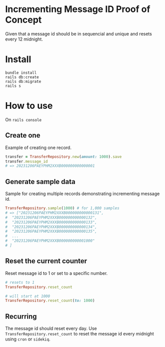 # Incrementing Message ID Proof of Concept

Given that a message id should be in sequencial and unique and resets every 12 midnight.

# Install

```
bundle install
rails db:create
rails db:migrate
rails s
```

# How to use

On `rails console`

## Create one

Example of creating one record.

```ruby
transfer = TransferRepository.new(amount: 1000).save
transfer.message_id
# => 20231206PAEYPHM2XXXB000000000000001
```

## Generate sample data

Sample for creating multiple records demonstrating incrementing message id.

```ruby
TransferRepository.sample(1000) # for 1,000 samples
# => ["20231206PAEYPHM2XXXB000000000000131",
#  "20231206PAEYPHM2XXXB000000000000132",
#  "20231206PAEYPHM2XXXB000000000000133",
#  "20231206PAEYPHM2XXXB000000000000134",
#  "20231206PAEYPHM2XXXB000000000000135",
#  ...
#  "20231206PAEYPHM2XXXB000000000001000"
# ]
```

## Reset the current counter

Reset message id to 1 or set to a specific number.

```ruby
# resets to 1
TransferRepository.reset_count

# will start at 1000
TransferRepository.reset_count(to: 1000)
```

## Recurring
The message id should reset every day. Use `TransferRepository.reset_count` to
reset the message id every midnight using `cron` or `sidekiq`.
